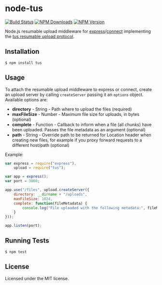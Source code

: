 # node-tus

[![Build Status](https://travis-ci.org/niklasvh/node-tus.png)](https://travis-ci.org/niklasvh/node-tus)
[![NPM Downloads](https://img.shields.io/npm/dm/tus.svg)](https://www.npmjs.org/package/tus)
[![NPM Version](https://img.shields.io/npm/v/tus.svg)](https://www.npmjs.org/package/tus)

Node.js resumable upload middleware for [express](http://expressjs.com/)/[connect](https://github.com/senchalabs/connect) implementing the [tus resumable upload protocol](http://tus.io/protocols/resumable-upload.html).

## Installation

    $ npm install tus

## Usage

To attach the resumable upload middleware to express or connect, create an upload server by calling `createServer` passing it an `options` object. Available options are:

 - **directory** - String - Path where to upload the files (required)
 - **maxFileSize** - Number - Maximum file size for uploads, in bytes (optional)
 - **complete** - Function - Callback to inform when a file (all chunks) have been uploaded. Passes the file metadata as an argument (optional)
 - **path** - String - Override path to be returned for Location header when creating new files, for example if you proxy forward requests to a different host/path (optional)
 
Example:

```js
var express = require("express"),
    upload = require("tus");

var app = express();
var port = 3000;

app.use("/files", upload.createServer({
    directory: __dirname + "/uploads",
    maxFileSize: 1024,
    complete: function(fileMetadata) {
        console.log("File uploaded with the following metadata:", fileMetadata);
    }
}));

app.listen(port);
```

## Running Tests

    $ npm test

## License

Licensed under the MIT license.
